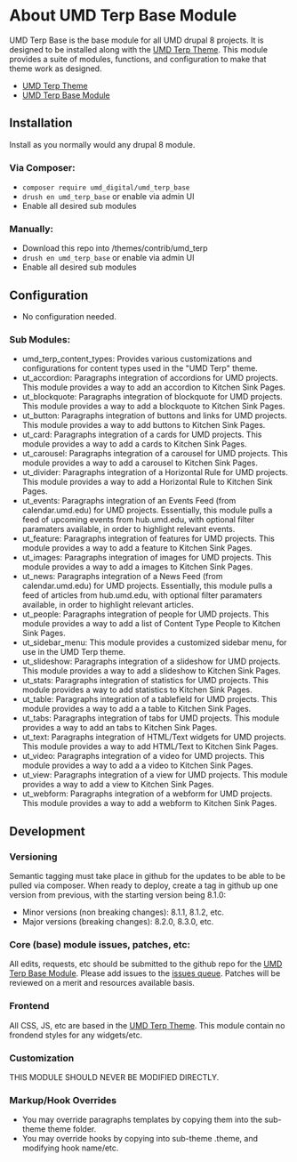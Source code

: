 # About UMD Terp Base Module

UMD Terp Base is the base module for all UMD drupal 8 projects. It is designed to be installed along with the [UMD Terp Theme](https://github.com/UMD-Digital/umd_terp). This module provides a suite of modules, functions, and configuration to make that theme work as designed.

 - [UMD Terp Theme](https://github.com/UMD-Digital/umd_terp)
 - [UMD Terp Base Module](https://github.com/UMD-Digital/umd_terp_base)

## Installation
Install as you normally would any drupal 8 module.

### Via Composer:

 - `composer require umd_digital/umd_terp_base`
 - `drush en umd_terp_base` or enable via admin UI
 - Enable all desired sub modules

### Manually: 

 - Download this repo into /themes/contrib/umd_terp
 - `drush en umd_terp_base` or enable via admin UI
 - Enable all desired sub modules

## Configuration

 - No configuration needed.

### Sub Modules: 

 - umd_terp_content_types: Provides various customizations and configurations for content types used in the "UMD Terp" theme.
 - ut_accordion: Paragraphs integration of accordions for UMD projects. This module provides a way to add an accordion to Kitchen Sink Pages.
 - ut_blockquote: Paragraphs integration of blockquote for UMD projects. This module provides a way to add a blockquote to Kitchen Sink Pages.
 - ut_button: Paragraphs integration of buttons and links for UMD projects. This module provides a way to add buttons to Kitchen Sink Pages.
 - ut_card: Paragraphs integration of a cards for UMD projects. This module provides a way to add a cards to Kitchen Sink Pages.
 - ut_carousel: Paragraphs integration of a carousel for UMD projects. This module provides a way to add a carousel to Kitchen Sink Pages.
 - ut_divider: Paragraphs integration of a Horizontal Rule for UMD projects. This module provides a way to add a Horizontal Rule to Kitchen Sink Pages.
 - ut_events: Paragraphs integration of an Events Feed (from calendar.umd.edu) for UMD projects. Essentially, this module pulls a feed of upcoming events from hub.umd.edu, with optional filter paramaters available, in order to highlight relevant events.
 - ut_feature: Paragraphs integration of features for UMD projects. This module provides a way to add a feature to Kitchen Sink Pages.
 - ut_images: Paragraphs integration of images for UMD projects. This module provides a way to add a images to Kitchen Sink Pages.
 - ut_news: Paragraphs integration of a News Feed (from calendar.umd.edu) for UMD projects. Essentially, this module pulls a feed of articles from hub.umd.edu, with optional filter paramaters available, in order to highlight relevant articles.
 - ut_people: Paragraphs integration of people for UMD projects. This module provides a way to add a list of Content Type People to Kitchen Sink Pages.
 - ut_sidebar_menu: This module provides a customized sidebar menu, for use in the UMD Terp theme.
 - ut_slideshow: Paragraphs integration of a slideshow for UMD projects. This module provides a way to add a slideshow to Kitchen Sink Pages.
 - ut_stats: Paragraphs integration of statistics for UMD projects. This module provides a way to add statistics to Kitchen Sink Pages.
 - ut_table: Paragraphs integration of a tablefield for UMD projects. This module provides a way to add a a table to Kitchen Sink Pages.
 - ut_tabs: Paragraphs integration of tabs for UMD projects. This module provides a way to add an tabs to Kitchen Sink Pages.
 - ut_text: Paragraphs integration of HTML/Text widgets for UMD projects. This module provides a way to add HTML/Text to Kitchen Sink Pages.
 - ut_video: Paragraphs integration of a video for UMD projects. This module provides a way to add a a video to Kitchen Sink Pages.
 - ut_view: Paragraphs integration of a view for UMD projects. This module provides a way to add a view to Kitchen Sink Pages.
 - ut_webform: Paragraphs integration of a webform for UMD projects. This module provides a way to add a webform to Kitchen Sink Pages.

## Development

### Versioning
Semantic tagging must take place in github for the updates to be able to be pulled via composer. When ready to deploy, create a tag in github up one version from previous, with the starting version being 8.1.0:

 - Minor versions (non breaking changes): 8.1.1, 8.1.2, etc.
 - Major versions (breaking changes): 8.2.0, 8.3.0, etc.

### Core (base) module issues, patches, etc:
All edits, requests, etc should be submitted to the github repo for the [UMD Terp Base Module](https://github.com/UMD-Digital/umd_terp_base). Please add issues to the [issues queue](https://github.com/UMD-Digital/umd_terp_base/issues). Patches will be reviewed on a merit and resources available basis.

### Frontend
All CSS, JS, etc are based in the [UMD Terp Theme](https://github.com/UMD-Digital/umd_terp). This module contain no frondend styles for any widgets/etc.

### Customization
THIS MODULE SHOULD NEVER BE MODIFIED DIRECTLY. 

### Markup/Hook Overrides
- You may override paragraphs templates by copying them into the sub-theme theme folder.
- You may override hooks by copying into sub-theme .theme, and modifying hook name/etc.
